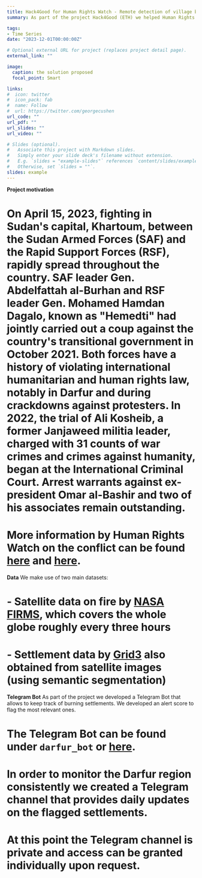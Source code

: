 ```yaml
---
title: Hack4Good for Human Rights Watch - Remote detection of village burnings in Darfur, Sudan
summary: As part of the project Hack4Good (ETH) we helped Human Rights Watch developing a software to detect and monitor active fires in Darfur, Sudan

tags:
- Time Series
date: "2023-12-01T00:00:00Z"

# Optional external URL for project (replaces project detail page).
external_link: ""

image:
  caption: the solution proposed
  focal_point: Smart

links:
#  icon: twitter
#  icon_pack: fab
#  name: Follow
#  url: https://twitter.com/georgecushen
url_code: ""
url_pdf: ""
url_slides: ""
url_video: ""

# Slides (optional).
#   Associate this project with Markdown slides.
#   Simply enter your slide deck's filename without extension.
#   E.g. `slides = "example-slides"` references `content/slides/example-slides.md`.
#   Otherwise, set `slides = ""`.
slides: example
---
```


**Project motivation**
# On April 15, 2023, fighting in Sudan's capital, Khartoum, between the Sudan Armed Forces (SAF) and the Rapid Support Forces (RSF), rapidly spread throughout the country. SAF leader Gen. Abdelfattah al-Burhan and RSF leader Gen. Mohamed Hamdan Dagalo, known as "Hemedti" had jointly carried out a coup against the country's transitional government in October 2021. Both forces have a history of violating international humanitarian and human rights law, notably in Darfur and during crackdowns against protesters. In 2022, the trial of Ali Kosheib, a former Janjaweed militia leader, charged with 31 counts of war crimes and crimes against humanity, began at the International Criminal Court. Arrest warrants against ex-president Omar al-Bashir and two of his associates remain outstanding.

# More information by Human Rights Watch on the conflict can be found [here](https://www.hrw.org/news/2023/07/11/sudan-darfur-town-destroyed) and [here](https://www.hrw.org/news/2023/08/04/sudan-new-attacks-darfur).

**Data**
We make use of two main datasets: 
# - Satellite data on fire by [NASA FIRMS](https://firms.modaps.eosdis.nasa.gov/), which covers the whole globe roughly every three hours
# - Settlement data by [Grid3](https://data.grid3.org/datasets/GRID3::sudan-settlement-extents-version-02/about) also obtained from satellite images (using semantic segmentation) 

**Telegram Bot**
As part of the project we developed a Telegram Bot that allows to keep track of burning settlements.
We developed an alert score to flag the most relevant ones. 
# The Telegram Bot can be found under `darfur_bot` or [here](https://web.telegram.org/k/#@darfur_bot).
# In order to monitor the Darfur region consistently we created a Telegram channel that provides daily updates on the flagged settlements. 
# At this point the Telegram channel is private and access can be granted individually upon request.
